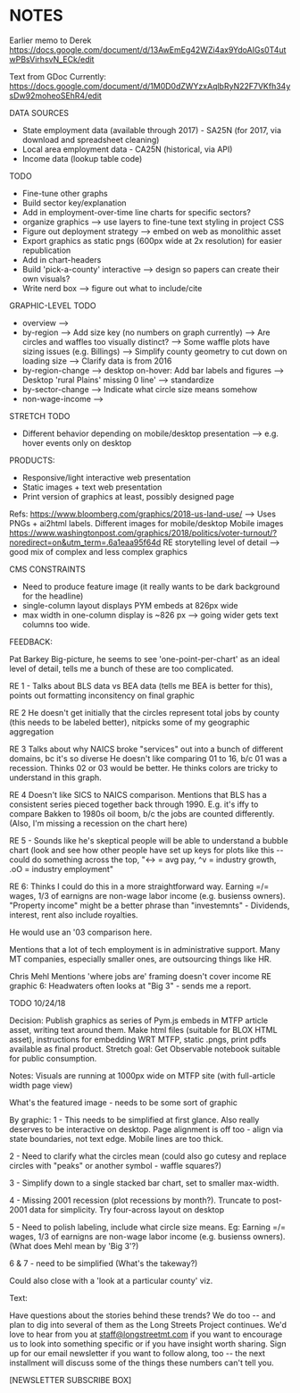 # NOTES

Earlier memo to Derek
https://docs.google.com/document/d/13AwEmEg42WZi4ax9YdoAIGs0T4utwPBsVirhsvN_ECk/edit

Text from GDoc
Currently: https://docs.google.com/document/d/1M0D0dZWYzxAqlbRyN22F7VKfh34ysDw92moheoSEhR4/edit

DATA SOURCES
- State employment data (available through 2017) - SA25N (for 2017, via download and spreadsheet cleaning)
- Local area employment data - CA25N (historical, via API)
- Income data (lookup table code)

TODO
- Fine-tune other graphs
- Build sector key/explanation
- Add in employment-over-time line charts for specific sectors?
- organize graphics --> use layers to fine-tune text styling in project CSS
- Figure out deployment strategy --> embed on web as monolithic asset
- Export graphics as static pngs (600px wide at 2x resolution) for easier republication
- Add in chart-headers
- Build 'pick-a-county' interactive --> design so papers can create their own visuals?  
- Write nerd box --> figure out what to include/cite


GRAPHIC-LEVEL TODO
- overview 
    -->
- by-region
    --> Add size key (no numbers on graph currently)
    --> Are circles and waffles too visually distinct?
    --> Some waffle plots have sizing issues (e.g. Billings)
    --> Simplify county geometry to cut down on loading size
    --> Clarify data is from 2016
- by-region-change
    --> desktop on-hover: Add bar labels and figures
    --> Desktop 'rural Plains' missing 0 line' --> standardize
- by-sector-change
    --> Indicate what circle size means somehow
- non-wage-income
    --> 

STRETCH TODO
- Different behavior depending on mobile/desktop presentation --> e.g. hover events only on desktop

PRODUCTS:
- Responsive/light interactive web presentation
- Static images + text web presentation
- Print version of graphics at least, possibly designed page


Refs:
https://www.bloomberg.com/graphics/2018-us-land-use/
--> Uses PNGs + ai2html labels. Different images for mobile/desktop
Mobile images 
https://www.washingtonpost.com/graphics/2018/politics/voter-turnout/?noredirect=on&utm_term=.6a1eaa95f64d
RE storytelling level of detail --> good mix of complex and less complex graphics

CMS CONSTRAINTS
- Need to produce feature image (it really wants to be dark background for the headline)
- single-column layout displays PYM embeds at 826px wide
- max width in one-column display is ~826 px --> going wider gets text columns too wide.


FEEDBACK:

Pat Barkey
Big-picture, he seems to see 'one-point-per-chart' as an ideal level of detail, tells me a bunch of these are too complicated.

RE 1 - Talks about BLS data vs BEA data (tells me BEA is better for this), points out formatting inconsitency on final graphic

RE 2 He doesn't get initially that the circles represent total jobs by county (this needs to be labeled better), nitpicks some of my geographic aggregation

RE 3 Talks about why NAICS broke "services" out into a bunch of different domains, bc it's so diverse
He doesn't like comparing 01 to 16, b/c 01 was a recession. Thinks 02 or 03 would be better.
He thinks colors are tricky to understand in this graph.

RE 4 Doesn't like SICS to NAICS comparison. Mentions that BLS has a consistent series pieced together back through 1990. E.g. it's iffy to compare Bakken to 1980s oil boom, b/c the jobs are counted differently.
(Also, I'm missing a recession on the chart here)

RE 5 - Sounds like he's skeptical people will be able to understand a bubble chart (look and see how other people have set up keys for plots like this -- could do something across the top, "<-> = avg pay, ^v = industry growth, .oO = industry employment"

RE 6: Thinks I could do this in a more straightforward way. Earning =/= wages, 1/3 of earnigns are non-wage labor income (e.g. busienss owners). "Property income" might be a better phrase than "investemnts" - Dividends, interest, rent also include royalties.

He would use an '03 comparison here.

Mentions that a lot of tech employment is in administrative support. Many MT companies, especially smaller ones, are outsourcing things like HR.

Chris Mehl
Mentions 'where jobs are' framing doesn't cover income
RE graphic 6: Headwaters often looks at "Big 3" - sends me a report.

TODO 10/24/18

Decision: Publish graphics as series of Pym.js embeds in MTFP article asset, writing text around them.
Make html files (suitable for BLOX HTML asset), instructions for embedding WRT MTFP, static .pngs, print pdfs available as final product. Stretch goal: Get Observable notebook suitable for public consumption.

Notes: Visuals are running at 1000px wide on MTFP site (with full-article width page view)

What's the featured image - needs to be some sort of graphic



By graphic:
1 - This needs to be simplified at first glance. Also really deserves to be interactive on desktop. Page alignment is off too - align via state boundaries, not text edge. Mobile lines are too thick.

2 - Need to clarify what the circles mean (could also go cutesy and replace circles with "peaks" or another symbol - waffle squares?)

3 - Simplify down to a single stacked bar chart, set to smaller max-width.

4 - Missing 2001 recession (plot recessions by month?). Truncate to post-2001 data for simplicity. Try four-across layout on desktop

5 - Need to polish labeling, include what circle size means. Eg: Earning =/= wages, 1/3 of earnigns are non-wage labor income (e.g. busienss owners). (What does Mehl mean by 'Big 3'?)

6 & 7 - need to be simplified (What's the takeway?)

Could also close with a 'look at a particular county' viz.

Text:



Have questions about the stories behind these trends? We do too -- and plan to dig into several of them as the Long Streets Project continues. We'd love to hear from you at staff@longstreetmt.com if you want to encourage us to look into something specific or if you have insight worth sharing. Sign up for our email newsletter if you want to follow along, too -- the next installment will discuss some of the things these numbers can't tell you.

[NEWSLETTER SUBSCRIBE BOX]